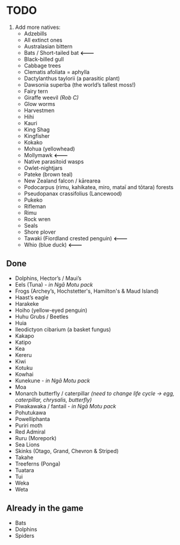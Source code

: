 # TODO

1. Add more natives:
    - Adzebills
    - All extinct ones
    - Australasian bittern
    - Bats / Short-tailed bat **<---**
    - Black-billed gull
    - Cabbage trees
    - Clematis afoliata = aphylla
    - Dactylanthus taylorii (a parasitic plant)
    - Dawsonia superba (the world’s tallest moss!)
    - Fairy tern
    - Giraffe weevil _(Rob C)_
    - Glow worms
    - Harvestmen
    - Hihi
    - Kauri
    - King Shag
    - Kingfisher
    - Kokako
    - Mohua (yellowhead)
    - Mollymawk **<---**
    - Native parasitoid wasps
    - Owlet-nightjars
    - Pateke (brown teal)
    - New Zealand falcon / kārearea
    - Podocarpus (rimu, kahikatea, miro, mataī and tōtara) forests
    - Pseudopanax crassifolius (Lancewood)
    - Pukeko
    - Rifleman
    - Rimu
    - Rock wren
    - Seals
    - Shore plover
    - Tawaki (Fiordland crested penguin) **<---**
    - Whio (blue duck) **<---**

## Done

- Dolphins, Hector’s / Maui’s
- Eels (Tuna) - _in Ngā Motu pack_
- Frogs (Archey’s, Hochstetter's, Hamilton's & Maud Island)
- Haast’s eagle
- Harakeke
- Hoiho (yellow-eyed penguin)
- Huhu Grubs / Beetles
- Huia
- Ileodictyon cibarium (a basket fungus)
- Kakapo
- Katipo
- Kea
- Kereru
- Kiwi
- Kotuku
- Kowhai
- Kunekune - _in Ngā Motu pack_
- Moa
- Monarch butterfly / caterpillar _(need to change life cycle -> egg, caterpillar, chrysalis, butterfly)_
- Piwakawaka / fantail - _in Ngā Motu pack_
- Pohutukawa
- Powelliphanta
- Puriri moth
- Red Admiral
- Ruru (Morepork)
- Sea Lions
- Skinks (Otago, Grand, Chevron & Striped)
- Takahe
- Treeferns (Ponga)
- Tuatara
- Tui
- Weka
- Weta

## Already in the game

- Bats
- Dolphins
- Spiders

